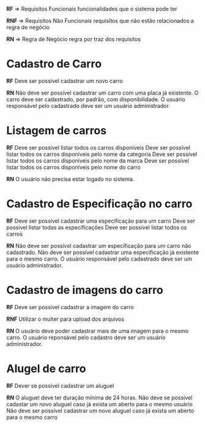 **RF** => Requisitos Funcionais
funcionalidades que o sistema pode ter

**RNF** => Requisitos Não Funcionais
requisitos que não estão relacionados a regra de negócio

**RN** => Regra de Negócio
regra por traz dos requisitos

# Cadastro de Carro

**RF**
Deve ser possível cadastrar um novo carro

**RN**
Não deve ser possível cadastrar um carro com uma placa já existente.
O carro deve ser cadastrado, por padrão, com disponibilidade.
O usuário responsável pelo cadastrado deve ser um usuário administrador.

# Listagem de carros

**RF**
Deve ser possível listar todos os carros disponíveis
Deve ser possível listar todos os carros disponíveis pelo nome da categoria
Deve ser possível listar todos os carros disponíveis pelo nome da marca
Deve ser possível listar todos os carros disponíveis pelo nome do carro

**RN**
O usuário não precisa estar logado no sistema.

# Cadastro de Especificação no carro

**RF**
Deve ser possível cadastrar uma especificação para um carro
Deve ser possível listar todas as especificações
Deve ser possível listar todos os carros

**RN**
Não deve ser possível cadastrar um especificação para um carro não cadastrado.
Não deve ser possível cadastrar uma especificação já existente para o mesmo carro.
O usuário responsável pelo cadastrado deve ser um usuário administrador.

# Cadastro de imagens do carro

**RF**
Deve ser possível cadastrar a imagem do carro

**RNF**
Utilizar o multer para upload dos arquivos

**RN**
O usuário deve poder cadastrar mais de uma imagem para o mesmo carro.
O usuário reponsável pelo cadastro deve ser um usuário administrador.

# Alugel de carro

**RF**
Dever se possível cadastrar um aluguel

**RN**
O aluguel deve ter duração mínima de 24 horas.
Não deve se possível cadastar um novo aluguel caso já exista um aberto para o mesmo usuário
Não deve ser possível cadastrar um novo aluguel caso já exista um aberto para o mesmo carro
